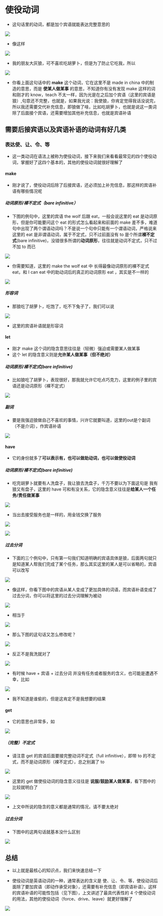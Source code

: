 # 使役动词

- 这句话里的动词，都是加个宾语就能表达完整意思的

![](image/Pasted%20image%2020220722223716.png)

- 像这样

![](image/Pasted%20image%2020220722223745.png)

- 我的朋友大灰狼，可不喜欢吃胡萝卜，但是为了防止它吃我，所以

![](image/Pasted%20image%2020220809161133.png)

- 你看上面这句话中的 **make** 这个动词，它在这里不是 made in china 中的制造的意思，而是 **使某人做某事** 的意思，不知道你有没有发现 make 这样的词和刚才的 know，teach 不太一样，因为光是在之后加个宾语（这里的宾语是狼）,句意还不完整，也就是，如果我光说：我使狼，你肯定觉得我话没说完，所以我还需要交代补充信息，即狼做了啥，比如吃胡萝卜，也就是说这一类词除了后面接个宾语，还需要增加其他补充信息，也就是宾语补语

## 需要后接宾语以及宾语补语的动词有好几类

### 表达使、让、令、等

- 这一类动词在语法上被称为使役动词，接下来我们来看看最常见的四个使役动词，掌握好了这四个基本的，其他的使役动词就很好理解了

#### make

- 刚才说了，使役动词后除了后接宾语，还必须加上补充信息，那这样的宾语补语有哪些情况呢

##### 动词原形/裸不定式（bare infinitive）

- 下图的例句中，这里的宾语 the wolf 后跟 eat，一般会说这里的 eat 是动词原形，但是你可能要问这个 eat 的形式怎么看起来和前面的 make 差不多，难道句中出现了两个谓语动词吗？不是说一个句中只能有一个谓语动词，严格说来这里的 eat 是非谓语动词，属于不定式，只不过前面没有 to 是个所谓**裸不定式**(bare infinitive)，没错很多所谓的**动词原形**，往往就是动词不定式，只不过不加 to 而已

![](image/Pasted%20image%2020220809164201.png)

-  你需要知道，这里的 make the wolf eat 中 长得最像动词原形的裸不定式 eat，和 I can eat 中的助动词后的真正的动词原形 eat ，其实是不一样的

![](image/Pasted%20image%2020220809164631.png)

##### 形容词

- 那狼吃了胡萝卜，吃饱了，吃不下兔子了，我们可以说

![](image/Pasted%20image%2020220811015245.png)

- 这里的宾语补语就是形容词

#### let

- 刚才 make 这个词的隐含意思往往是（轻微）强迫或需要某人做某事
- 这个 let 的隐含意义则是**允许某人做某事（但不绝对）**

##### 动词原形/裸不定式(bare infinitive)

- 比如狼吃了胡萝卜，表现很好，那我就允许它吃点巧克力，这里的例子里的宾语还是动词原形（裸不定式）

![](image/Pasted%20image%2020220811015750.png)

##### 副词

- 要是我强迫狼做自己不喜欢的事情，兴许它就要叫道，这里的out是个副词（不是介词），作宾语补语

![](image/Pasted%20image%2020220811020145.png)

#### have

- 它的身份就多了**可以表示有，也可以做助动词，也可以做使役动词**

##### 动词原形/裸不定式(bare infinitive)

- 吃完胡萝卜就要有人洗盘子，我让狼去洗盘子，千万不要以为下面这句是 我有狼又有盘子，这里的 have 可和有没关系，它的隐含意义往往是**给某人一个任务/责任做某事**

![](image/Pasted%20image%2020220811023423.png)

- 当出去接受服务也是一样的，用金钱交换了服务

![](image/Pasted%20image%2020220811023625.png)

![](image/Pasted%20image%2020220811023752.png)

##### 过去分词

- 下面的三个例句中，只有第一句我们知道明确的宾语具体是狼，后面两句就只是知道某人帮我们完成了某个任务，那么其实这里的某人是可以省略的，宾语可以改写

![](image/Pasted%20image%2020220811024333.png)

- 像这样，你看下图中的宾语从某人变成了更加具体的词语，而宾语补语变成了过去分词，你可以将这里的过去分词理解为被动

![](image/Pasted%20image%2020220811024834.png)

- 相当于

![](image/Pasted%20image%2020220811025040.png)

- 那么下图的这句话又怎么修改呢？

![](image/Pasted%20image%2020220811025319.png)

- 反正不是我洗就对了

![](image/Pasted%20image%2020220811025209.png)

- 有时候 have + 宾语 + 过去分词 并没有任务或者服务的含义，也可能是遭遇不幸，比如

![](image/Pasted%20image%2020220811025549.png)

- 我不知道是谁偷的，但是这肯定不是我想要的结果

#### get


- 它的意思也非常多，如

![](image/Pasted%20image%2020220811025712.png)

##### （完整）不定式

- 请注意 get 的宾语后面要接完整动词不定式（full infinitive），即带 to 的不定式，而不是动词原形（裸不定式），总之别漏了 to

![](image/Pasted%20image%2020220811025924.png)

- 这里的 get 做使役动词的隐含意义往往是 **说服/鼓励某人做某事**，看下图中的比较就明白了

![](image/Pasted%20image%2020220811030222.png)

- 上文中所说的隐含的意义都是通常的情况，请不要太绝对

##### 过去分词

- 下图中的这两句话就基本没什么区别

![](image/Pasted%20image%2020220811030428.png)

## 总结

- 以上就是最核心的知识点，我们来快速总结一下

- 使役动词是英语动词的一种，通常表达的含义是 使、让、令、等，使役动词后面除了要加宾语（即动作承受对象），还需要有补充信息（即宾语补语）。这样的宾语补语的可能性包括（见下图），上文讲述了最具代表性的 4 个使役动词的用法，其他的使役动词（force、drive、leave）就更好理解了

![](image/Pasted%20image%2020220811031013.png)